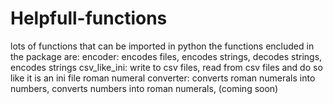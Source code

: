 # Helpfull-functions
lots of functions that can be imported in python
the functions encluded in the package are:
encoder: encodes files, encodes strings, decodes strings, encodes strings
csv_like_ini: write to csv files, read from csv files and do so like it is an ini file
roman numeral converter: converts roman numerals into numbers, converts numbers into roman numerals, (coming soon)
